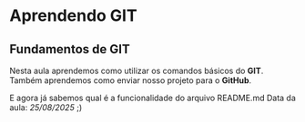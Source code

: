 # Aprendendo GIT
## Fundamentos de GIT

Nesta aula aprendemos como utilizar os comandos básicos do **GIT**.
Também aprendemos como enviar nosso projeto para o **GitHub**.

E agora já sabemos qual é a funcionalidade do arquivo README.md
Data da aula: *25/08/2025* ;)
